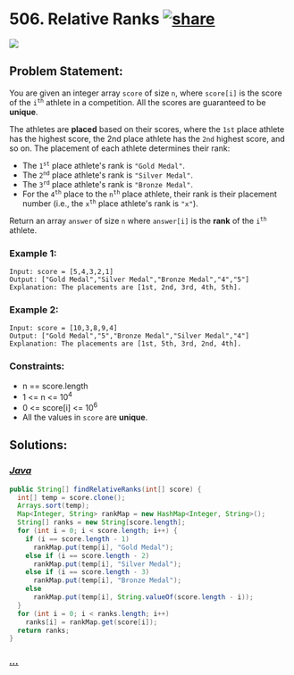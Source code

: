 # 506. Relative Ranks [![share]](https://leetcode.com/problems/relative-ranks)

![][easy]

## Problem Statement:

You are given an integer array `score` of size `n`, where `score[i]` is the score of the <code>i<sup>th</sup></code> athlete in a competition. All the scores are guaranteed to be **unique**.

The athletes are **placed** based on their scores, where the `1st` place athlete has the highest score, the 2nd place athlete has the `2nd` highest score, and so on. The placement of each athlete determines their rank:

- The <code>1<sup>st</sup></code> place athlete's rank is `"Gold Medal"`.
- The <code>2<sup>nd</sup></code> place athlete's rank is `"Silver Medal"`.
- The <code>3<sup>rd</sup></code> place athlete's rank is `"Bronze Medal"`.
- For the <code>4<sup>th</sup></code> place to the <code>n<sup>th</sup></code> place athlete, their rank is their placement number (i.e., the <code>x<sup>th</sup></code> place athlete's rank is `"x"`).

Return an array `answer` of size `n` where `answer[i]` is the **rank** of the <code>i<sup>th</sup></code> athlete.

### Example 1:

```
Input: score = [5,4,3,2,1]
Output: ["Gold Medal","Silver Medal","Bronze Medal","4","5"]
Explanation: The placements are [1st, 2nd, 3rd, 4th, 5th].
```

### Example 2:

```
Input: score = [10,3,8,9,4]
Output: ["Gold Medal","5","Bronze Medal","Silver Medal","4"]
Explanation: The placements are [1st, 5th, 3rd, 2nd, 4th].
```

### Constraints:

- n == score.length
- 1 <= n <= 10<sup>4</sup>
- 0 <= score[i] <= 10<sup>6</sup>
- All the values in `score` are **unique**.

## Solutions:

### [_Java_](#)

```java
public String[] findRelativeRanks(int[] score) {
  int[] temp = score.clone();
  Arrays.sort(temp);
  Map<Integer, String> rankMap = new HashMap<Integer, String>();
  String[] ranks = new String[score.length];
  for (int i = 0; i < score.length; i++) {
    if (i == score.length - 1)
      rankMap.put(temp[i], "Gold Medal");
    else if (i == score.length - 2)
      rankMap.put(temp[i], "Silver Medal");
    else if (i == score.length - 3)
      rankMap.put(temp[i], "Bronze Medal");
    else
      rankMap.put(temp[i], String.valueOf(score.length - i));
  }
  for (int i = 0; i < ranks.length; i++)
    ranks[i] = rankMap.get(score[i]);
  return ranks;
}
```

### [_..._](#)

```

```

<!----------------------------------{ link }--------------------------------->

[share]: https://img.icons8.com/external-anggara-blue-anggara-putra/20/000000/external-share-user-interface-basic-anggara-blue-anggara-putra-2.png
[easy]: https://img.shields.io/badge/Difficulty-Easy-bright.svg
[medium]: https://img.shields.io/badge/Difficulty-Medium-yellow.svg
[hard]: https://img.shields.io/badge/Difficulty-Hard-red.svg
